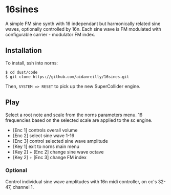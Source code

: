 # 16sines

A simple FM sine synth with 16 independant but harmonically related sine waves, optionally controlled by 16n. Each sine wave is FM modulated with configurable carrier - modulator FM index.

## Installation

To install, ssh into norns:  

	$ cd dust/code
	$ git clone https://github.com/aidanreilly/16sines.git

Then, `SYSTEM => RESET` to pick up the new SuperCollider engine.

## Play

Select a root note and scale from the norns parameters menu. 16 frequencies based on the selected scale are applied to the sc engine.  

* [Enc 1] controls overall volume
* [Enc 2] select sine wave 1-16
* [Enc 3] control selected sine wave amplitude
* [Key 1] exit to norns main menu
* [Key 2] + [Enc 2] change sine wave octave
* [Key 2] + [Enc 3] change FM index

### Optional

Control individual sine wave amplitudes with 16n midi controller, on cc's 32-47, channel 1.

